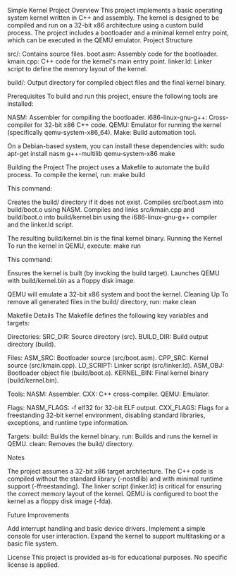 
Simple Kernel Project
Overview
This project implements a basic operating system kernel written in C++ and assembly. The kernel is designed to be compiled and run on a 32-bit x86 architecture using a custom build process. The project includes a bootloader and a minimal kernel entry point, which can be executed in the QEMU emulator.
Project Structure

src/: Contains source files.
boot.asm: Assembly code for the bootloader.
kmain.cpp: C++ code for the kernel's main entry point.
linker.ld: Linker script to define the memory layout of the kernel.


build/: Output directory for compiled object files and the final kernel binary.

Prerequisites
To build and run this project, ensure the following tools are installed:

NASM: Assembler for compiling the bootloader.
i686-linux-gnu-g++: Cross-compiler for 32-bit x86 C++ code.
QEMU: Emulator for running the kernel (specifically qemu-system-x86_64).
Make: Build automation tool.

On a Debian-based system, you can install these dependencies with:
sudo apt-get install nasm g++-multilib qemu-system-x86 make

Building the Project
The project uses a Makefile to automate the build process. To compile the kernel, run:
make build

This command:

Creates the build/ directory if it does not exist.
Compiles src/boot.asm into build/boot.o using NASM.
Compiles and links src/kmain.cpp and build/boot.o into build/kernel.bin using the i686-linux-gnu-g++ compiler and the linker.ld script.

The resulting build/kernel.bin is the final kernel binary.
Running the Kernel
To run the kernel in QEMU, execute:
make run

This command:

Ensures the kernel is built (by invoking the build target).
Launches QEMU with build/kernel.bin as a floppy disk image.

QEMU will emulate a 32-bit x86 system and boot the kernel.
Cleaning Up
To remove all generated files in the build/ directory, run:
make clean

Makefile Details
The Makefile defines the following key variables and targets:

Directories:
SRC_DIR: Source directory (src).
BUILD_DIR: Build output directory (build).


Files:
ASM_SRC: Bootloader source (src/boot.asm).
CPP_SRC: Kernel source (src/kmain.cpp).
LD_SCRIPT: Linker script (src/linker.ld).
ASM_OBJ: Bootloader object file (build/boot.o).
KERNEL_BIN: Final kernel binary (build/kernel.bin).


Tools:
NASM: Assembler.
CXX: C++ cross-compiler.
QEMU: Emulator.


Flags:
NASM_FLAGS: -f elf32 for 32-bit ELF output.
CXX_FLAGS: Flags for a freestanding 32-bit kernel environment, disabling standard libraries, exceptions, and runtime type information.


Targets:
build: Builds the kernel binary.
run: Builds and runs the kernel in QEMU.
clean: Removes the build/ directory.



Notes

The project assumes a 32-bit x86 target architecture.
The C++ code is compiled without the standard library (-nostdlib) and with minimal runtime support (-ffreestanding).
The linker script (linker.ld) is critical for ensuring the correct memory layout of the kernel.
QEMU is configured to boot the kernel as a floppy disk image (-fda).

Future Improvements

Add interrupt handling and basic device drivers.
Implement a simple console for user interaction.
Expand the kernel to support multitasking or a basic file system.

License
This project is provided as-is for educational purposes. No specific license is applied.
